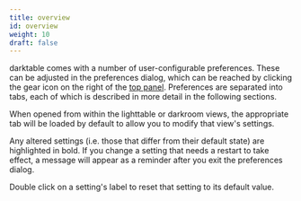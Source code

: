 ```yaml
---
title: overview
id: overview
weight: 10
draft: false
---
```


darktable comes with a number of user-configurable preferences. These can be adjusted in the preferences dialog, which can be reached by clicking the gear icon on the right of the [top panel](../overview/user-interface/top-panel.md). Preferences are separated into tabs, each of which is described in more detail in the following sections.

When opened from within the lighttable or darkroom views, the appropriate tab will be loaded by default to allow you to modify that view's settings.

Any altered settings (i.e. those that differ from their default state) are highlighted in bold. If you change a setting that needs a restart to take effect, a message will appear as a reminder after you exit the preferences dialog.

Double click on a setting's label to reset that setting to its default value.
